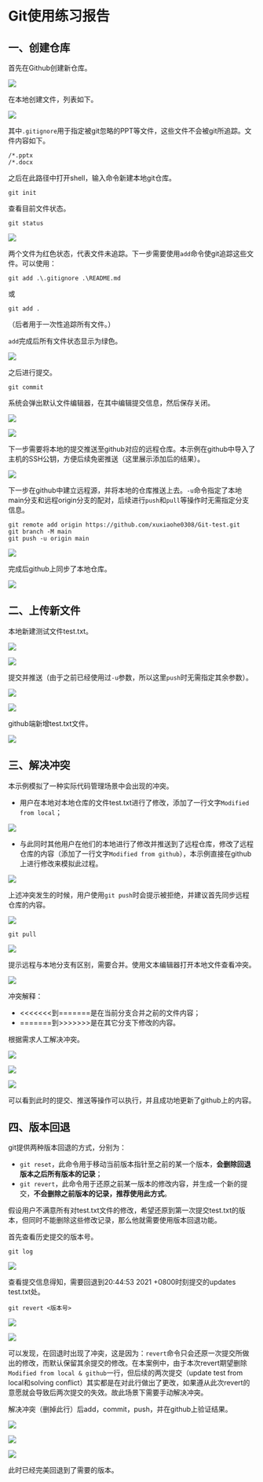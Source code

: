 # Git使用练习报告



## 一、创建仓库

首先在Github创建新仓库。

![](./figure/1.png)

在本地创建文件，列表如下。

![](./figure/2.png)

其中`.gitignore`用于指定被git忽略的PPT等文件，这些文件不会被git所追踪。文件内容如下。

```
/*.pptx
/*.docx
```

之后在此路径中打开shell，输入命令新建本地git仓库。

```
git init
```

查看目前文件状态。

```
git status
```

![](./figure/3.png)

两个文件为红色状态，代表文件未追踪。下一步需要使用`add`命令使git追踪这些文件。可以使用：

```git 
git add .\.gitignore .\README.md
```

或

```
git add .
```

（后者用于一次性追踪所有文件。）

`add`完成后所有文件状态显示为绿色。

![](./figure/4.png)

之后进行提交。

```
git commit
```

系统会弹出默认文件编辑器，在其中编辑提交信息，然后保存关闭。

![](./figure/5.png)

![](./figure/6.png)

下一步需要将本地的提交推送至github对应的远程仓库。本示例在github中导入了主机的SSH公钥，方便后续免密推送（这里展示添加后的结果）。

![](./figure/7.png)

下一步在github中建立远程源，并将本地的仓库推送上去。`-u`命令指定了本地main分支和远程origin分支的配对，后续进行`push`和`pull`等操作时无需指定分支信息。

```
git remote add origin https://github.com/xuxiaohe0308/Git-test.git
git branch -M main
git push -u origin main
```

![](./figure/8.png)

完成后github上同步了本地仓库。

![](./figure/9.png)



## 二、上传新文件

本地新建测试文件test.txt。

![](./figure/10.png)

![](./figure/11.png)

提交并推送（由于之前已经使用过`-u`参数，所以这里`push`时无需指定其余参数）。

![](./figure/12.png)

![](./figure/13.png)

github端新增test.txt文件。

![](./figure/14.png)



## 三、解决冲突

本示例模拟了一种实际代码管理场景中会出现的冲突。

+ 用户在本地对本地仓库的文件test.txt进行了修改，添加了一行文字`Modified from local`；

![](./figure/16.png)

+ 与此同时其他用户在他们的本地进行了修改并推送到了远程仓库，修改了远程仓库的内容（添加了一行文字`Modified from github`），本示例直接在github上进行修改来模拟此过程。

![](./figure/15.png)

上述冲突发生的时候，用户使用`git push`时会提示被拒绝，并建议首先同步远程仓库的内容。

![](./figure/17.png)

```
git pull
```

![](./figure/18.png)

提示远程与本地分支有区别，需要合并。使用文本编辑器打开本地文件查看冲突。

![](./figure/19.png)

冲突解释：

+ <<<<<<<到=======是在当前分支合并之前的文件内容；
+ =======到>>>>>>>是在其它分支下修改的内容。

根据需求人工解决冲突。

![](./figure/20.png)

![](./figure/21.png)

![](./figure/22.png)

可以看到此时的提交、推送等操作可以执行，并且成功地更新了github上的内容。



## 四、版本回退

git提供两种版本回退的方式，分别为：

+ `git reset`，此命令用于移动当前版本指针至之前的某一个版本，**会删除回退版本之后所有版本的记录**；
+ `git revert`，此命令用于还原之前某一版本的修改内容，并生成一个新的提交，**不会删除之前版本的记录，推荐使用此方式**。

假设用户不满意所有对test.txt文件的修改，希望还原到第一次提交test.txt的版本，但同时不能删除这些修改记录，那么他就需要使用版本回退功能。

首先查看历史提交的版本号。

```
git log
```

![](./figure/23.png)

查看提交信息得知，需要回退到20:44:53 2021 +0800时刻提交的updates test.txt处。

```
git revert <版本号>
```

![](./figure/24.png)

![](./figure/25.png)

可以发现，在回退时出现了冲突，这是因为：`revert`命令只会还原一次提交所做出的修改，而默认保留其余提交的修改。在本案例中，由于本次revert期望删除`Modified from local & github`一行，但后续的两次提交（update test from local和solving conflict）其实都是在对此行做出了更改，如果遵从此次revert的意愿就会导致后两次提交的失效。故此场景下需要手动解决冲突。

解决冲突（删掉此行）后add，commit，push，并在github上验证结果。

![](./figure/26.png)

![](./figure/27.png)

![](./figure/28.png)

此时已经完美回退到了需要的版本。